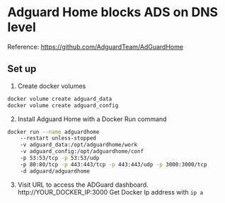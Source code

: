 # Adguard Home blocks ADS on DNS level

Reference: https://github.com/AdguardTeam/AdGuardHome

## Set up

1. Create docker volumes

```bash
docker volume create adguard_data
docker volume create adguard_config
```

2. Install Adguard Home with a Docker Run command

```bash
docker run --name adguardhome
    --restart unless-stopped
    -v adguard_data:/opt/adguardhome/work
    -v adguard_config:/opt/adguardhome/conf
    -p 53:53/tcp -p 53:53/udp
    -p 80:80/tcp -p 443:443/tcp -p 443:443/udp -p 3000:3000/tcp
    -d adguard/adguardhome
```

3. Visit URL to access the ADGuard dashboard. http://YOUR_DOCKER_IP:3000
Get Docker Ip address with `ip a`
